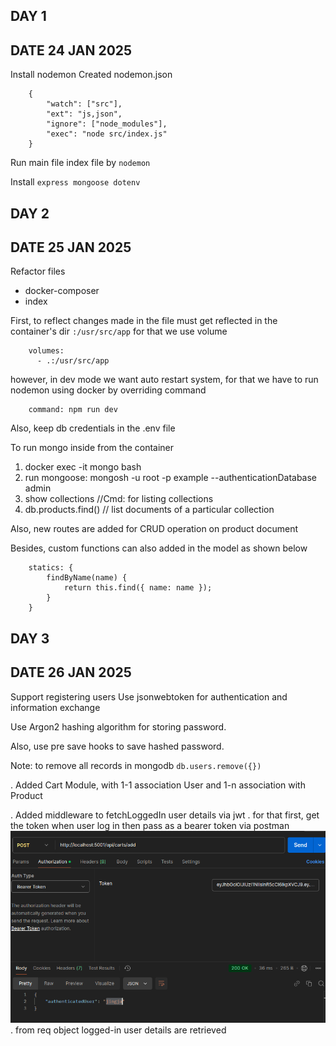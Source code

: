 ## DAY 1 

## DATE 24 JAN 2025

Install nodemon 
Created nodemon.json

```
    {
        "watch": ["src"],
        "ext": "js,json",
        "ignore": ["node_modules"],
        "exec": "node src/index.js"
    }
```
Run main file index file by `nodemon`

Install `express mongoose dotenv`


## DAY 2

## DATE 25 JAN 2025

Refactor files 
  - docker-composer 
  - index

First, to reflect changes made in the file must get reflected in the container's dir `:/usr/src/app` for that we use 
volume
```
    volumes:
      - .:/usr/src/app
```
however, in dev mode we want auto restart system, for that we have to run nodemon using docker by overriding command

```
    command: npm run dev
```

Also, keep db credentials in the .env file


To run mongo inside from the container

1. docker exec -it mongo bash
2. run mongoose: mongosh -u root -p example --authenticationDatabase admin
3. show collections //Cmd: for listing collections
4. db.products.find() // list documents of a particular collection


Also, new routes are added for CRUD operation on product document

Besides, custom functions can also added in the model as shown below 
```}, {
    statics: {
        findByName(name) {
            return this.find({ name: name });
        }
    }
```


## DAY 3

## DATE 26 JAN 2025

Support registering users
Use jsonwebtoken for authentication and information exchange


Use Argon2 hashing algorithm for storing password.

Also, use pre save hooks to save hashed password.

Note: to remove all records in mongodb `db.users.remove({})`


. Added Cart Module, with 1-1 association User and 1-n association with Product

. Added middleware to fetchLoggedIn user details via jwt
. for that first, get the token when user log in then pass as a bearer token via postman 
  ![img.png](img.png)
. from req object logged-in user details are retrieved


